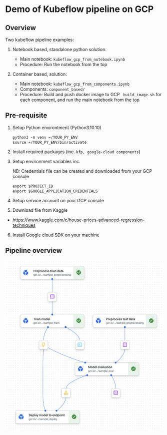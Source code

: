 # Demo of Kubeflow pipeline on GCP

## Overview
Two kubeflow pipeline examples:

1. Notebook based, standalone python solution.

    - Main notebook: ``` kubeflow_gcp_from_notebook.ipynb ```
    - Procedure: Run the notebook from the top

2. Container based, solution:

    - Main notebook: ``` kubeflow_gcp_from_components.ipynb ```
    - Components: ``` component_based/ ```
    - Procedure: Build and push docker image to GCP ``` build_image.sh``` for each component, and run the main notebook from the top

## Pre-requisite
1. Setup Python environtment (Python3.10.10)
    ```console
    python3 -m venv ~/YOUR_PY_ENV
    source ~/YOUR_PY_ENV/bin/activate
    ```
2. Install required packages (inc. ``` kfp, google-cloud components ```)

3. Setup environment variables inc. 
    
    NB: Credentials file can be created and downloaded from your GCP console

    ```console
    export $PROJECT_ID
    export $GOOGLE_APPLICATION_CREDENTIALS
    ```

4. Setup service account on your GCP console

5. Download file from Kaggle
- https://www.kaggle.com/c/house-prices-advanced-regression-techniques

6. Install Google cloud SDK on your machine


## Pipeline overview
![image info](./pipeline_overview.png)
